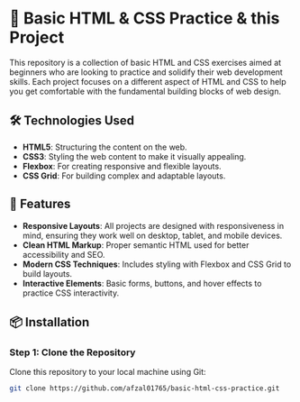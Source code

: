 # 🚀 Basic HTML & CSS Practice & this Project

This repository is a collection of basic HTML and CSS exercises aimed at beginners who are looking to practice and solidify their web development skills. Each project focuses on a different aspect of HTML and CSS to help you get comfortable with the fundamental building blocks of web design.

## 🛠️ Technologies Used
- **HTML5**: Structuring the content on the web.
- **CSS3**: Styling the web content to make it visually appealing.
- **Flexbox**: For creating responsive and flexible layouts.
- **CSS Grid**: For building complex and adaptable layouts.

## 🌟 Features
- **Responsive Layouts**: All projects are designed with responsiveness in mind, ensuring they work well on desktop, tablet, and mobile devices.
- **Clean HTML Markup**: Proper semantic HTML used for better accessibility and SEO.
- **Modern CSS Techniques**: Includes styling with Flexbox and CSS Grid to build layouts.
- **Interactive Elements**: Basic forms, buttons, and hover effects to practice CSS interactivity.

## 📦 Installation

### Step 1: Clone the Repository

Clone this repository to your local machine using Git:

```bash
git clone https://github.com/afzal01765/basic-html-css-practice.git

```

